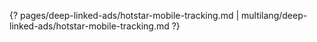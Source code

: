 {? pages/deep-linked-ads/hotstar-mobile-tracking.md | multilang/deep-linked-ads/hotstar-mobile-tracking.md ?}
